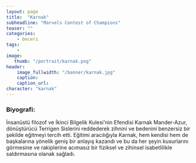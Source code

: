 ```yaml
---
layout: page
title:  "Karnak"
subheadline: "Marvels Contest of Champions"
teaser: ""
categories:
    - beceri
tags:
    -
image:
   thumb: "/portrait/karnak.png"
header:
    image_fullwidth: "/banner/karnak.jpg"
    caption: 
    caption_url:
character: "karnak" 
---
```


### Biyografi:

İnsanüstü filozof ve İkinci Bilgelik Kulesi'nin Efendisi Karnak Mander-Azur, dönüştürücü Terrigen Sislerini reddederek zihnini ve bedenini benzersiz bir şekilde eğitmeyi tercih etti. Eğitimi aracılığıyla Karnak, hem kendisi hem de başkalarına yönelik geniş bir anlayış kazandı ve bu da her şeyin kusurlarını görmesine ve rakiplerine acımasız bir fiziksel ve zihinsel isabetlilikle saldırmasına olanak sağladı.
